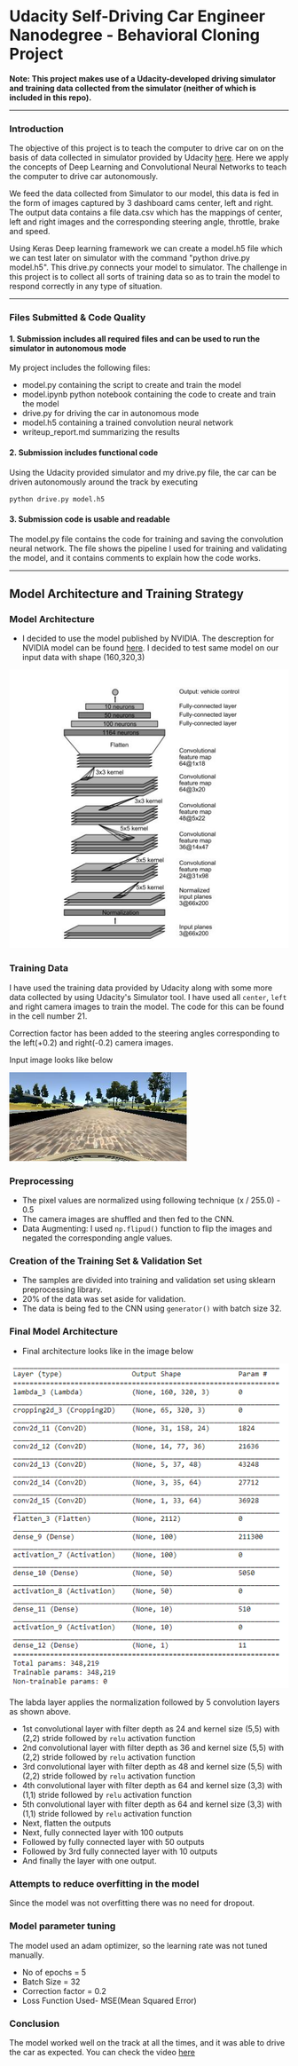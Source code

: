 # Udacity Self-Driving Car Engineer Nanodegree - Behavioral Cloning Project

**Note: This project makes use of a Udacity-developed driving simulator and training data collected from the simulator (neither of which is included in this repo).**

---

### Introduction
The objective of this project is to teach the computer to drive car on on the basis of data collected in simulator provided by Udacity [here](.amazonaws.com/video.udacity-data.com/topher/2016/December/584f6edd_data/data.zip). Here we apply the concepts of Deep Learning and Convolutional Neural Networks to teach the computer to drive car autonomously.

We feed the data collected from Simulator to our model, this data is fed in the form of images captured by 3 dashboard cams center, left and right. The output data contains a file data.csv which has the mappings of center, left and right images and the corresponding steering angle, throttle, brake and speed. 

Using Keras Deep learning framework we can create a model.h5 file which we can test later on simulator with the command "python drive.py model.h5". This drive.py connects your model to simulator. The challenge in this project is to collect all sorts of training data so as to train the model to respond correctly in any type of situation.

---

### Files Submitted & Code Quality

#### 1. Submission includes all required files and can be used to run the simulator in autonomous mode

My project includes the following files:
* model.py containing the script to create and train the model
* model.ipynb python notebook containing the code to create and train the model
* drive.py for driving the car in autonomous mode
* model.h5 containing a trained convolution neural network 
* writeup_report.md  summarizing the results

#### 2. Submission includes functional code

Using the Udacity provided simulator and my drive.py file, the car can be driven autonomously around the track by executing 
```sh
python drive.py model.h5
```

#### 3. Submission code is usable and readable

The model.py file contains the code for training and saving the convolution neural network. The file shows the pipeline I used for training and validating the model, and it contains comments to explain how the code works.

---

## Model Architecture and Training Strategy


###  Model Architecture

* I decided to use the model published by NVIDIA. The descreption for NVIDIA model can be found [here](https://images.nvidia.com/content/tegra/automotive/images/2016/solutions/pdf/end-to-end-dl-using-px.pdf). I decided to test same model on our input data with shape (160,320,3)

<img src="./images/NVIDIA.JPG">

### Training Data 

I have used the training data provided by Udacity along with some more data collected by using Udacity's Simulator tool. I have used all `center`, `left` and right camera images to train the model. The code for this can be found in the cell number 21.

Correction factor has been added to the steering angles corresponding to the left(+0.2) and right(-0.2) camera images.

Input image looks like below

<img src="./images/center_2016_12_01_13_30_48_287.jpg">

### Preprocessing

* The pixel values are normalized using following technique
    (x / 255.0) - 0.5
* The camera images are shuffled and then fed to the CNN.
* Data Augmenting: I used `np.flipud()` function to flip the images and negated the corresponding angle values.




### Creation of the Training Set & Validation Set

* The samples are divided into training and validation set using sklearn preprocessing library.
* 20% of the data was set aside for validation.
* The data is being fed to the CNN using `generator()` with batch size 32.

### Final Model Architecture

* Final architecture looks like in the image below

<img src="./images/mymodel.PNG">

The labda layer applies the normalization followed by 5 convolution layers as shown above.


* 1st convolutional layer with filter depth as 24 and kernel size (5,5) with (2,2) stride followed by `relu` activation function
* 2nd convolutional layer with filter depth as 36 and kernel size (5,5) with (2,2) stride followed by `relu` activation function
* 3rd convolutional layer with filter depth as 48 and kernel size (5,5) with (2,2) stride followed by `relu` activation function
* 4th convolutional layer with filter depth as 64 and kernel size (3,3) with (1,1) stride followed by `relu` activation function
* 5th convolutional layer with filter depth as 64 and kernel size (3,3) with (1,1) stride followed by `relu` activation function
* Next, flatten the outputs
* Next, fully connected layer with 100 outputs
* Followed by fully connected layer with 50 outputs
* Followed by 3rd fully connected layer with 10 outputs
* And finally the layer with one output.


### Attempts to reduce overfitting in the model
Since the model was not overfitting there was no need for dropout.

### Model parameter tuning
The model used an adam optimizer, so the learning rate was not tuned manually.

* No of epochs = 5
* Batch Size = 32
* Correction factor = 0.2
* Loss Function Used- MSE(Mean Squared Error)
 
### Conclusion
The model worked well on the track at all the times, and it was able to drive the car as expected. You can check the video [here](https://github.com/Vinod-Koli/CarND-Behavioral-Cloning/blob/master/run1.mp4)
